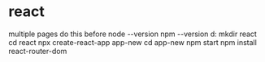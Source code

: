 # react
multiple pages
do this before
node --version
npm --version
d:
mkdir react
cd react
npx create-react-app app-new
cd app-new
npm start
npm install react-router-dom

